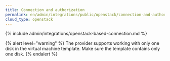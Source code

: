 ```yaml
---
title: Connection and authorization
permalink: en/admin/integrations/public/openstack/connection-and-authorization.html
cloud_type: openstack
---
```


{% include admin/integrations/openstack-based-connection.md %}

{% alert level="warning" %}
The provider supports working with only one disk in the virtual machine template. Make sure the template contains only one disk.
{% endalert %}

